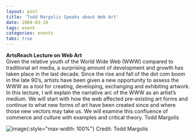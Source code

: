 ```yaml
---
layout: post
title: 'Todd Margolis Speaks about Web Art'
date: 2004-03-10
tags: event
categories: events
tabs: true
---
```


<strong>ArtsReach Lecture on Web Art</strong><br>
Given the relative youth of the World Wide Web (WWW) compared to traditional art media, a surprising amount of development and growth has taken place in the last decade. Since the rise and fall of the dot com boom in the late 90&rsquo;s, artists have been given a new opportunity to assess the WWW as a tool for creating, developing, exchanging and exhibiting artwork. In this lecture, I will explain the narrative arc of the WWW as an artist&rsquo;s medium. We will start with how the web affected pre-existing art forms and continue to what new forms of art have been created since and where those new vectors may take us. We will examine this confluence of commerce and culture with examples and critical theory.
Todd Margolis

![image](https://www.evl.uic.edu/output/originals/todd.jpg-srcw.jpg){:style="max-width: 100%"}
Credit: Todd Margolis

